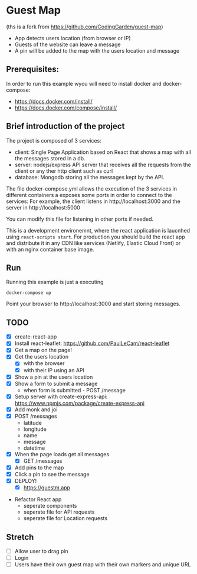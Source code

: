 # Guest Map
(ths is a fork from https://github.com/CodingGarden/guest-map)

* App detects users location (from browser or IP)
* Guests of the website can leave a message
* A pin will be added to the map with the users location and message

## Prerequisites:

In order to run this example wyou will need to install docker and docker-compose:
- https://docs.docker.com/install/ 
- https://docs.docker.com/compose/install/

## Brief introduction of the project

The project is composed of 3 services:
 - client: Single Page Application based on React that shows a map with all the messages stored in a db.
 - server: nodejs/express API server that receives all the requests from the client or any ther http client such as curl
 - database: Mongodb storing all the messages kept by the API.
 
The file docker-compose.yml allows the execution of the 3 services in different containers a exposes some ports in order to connect to the services: For example, the client listens in http://localhost:3000 and the server in http://localhost:5000

You can modify this file for listening in other ports if needed.

This is a development environemnt, where the react application is laucnhed using `react-scripts start`. For production you should build the react app and distribute it in any CDN like services (Netlify, Elastic Cloud Front) or with an nginx container base image.

## Run

Running this example is just a executing

```
docker-compose up
```

Point your browser to http://localhost:3000 and start storing messages.

## TODO

* [x] create-react-app
* [x] Install react-leaflet: https://github.com/PaulLeCam/react-leaflet
* [x] Get a map on the page!
* [x] Get the users location
  * [x] with the browser
  * [x] with their IP using an API
* [x] Show a pin at the users location
* [x] Show a form to submit a message
  * when form is submitted - POST /message
* [x] Setup server with create-express-api: https://www.npmjs.com/package/create-express-api
* [x] Add monk and joi
* [x] POST /messages
  * latitude
  * longitude
  * name
  * message
  * datetime
* [x] When the page loads get all messages
  * [x] GET /messages
* [x] Add pins to the map
* [x] Click a pin to see the message
* [x] DEPLOY!
  * [x] https://guestm.app
* Refactor React app
  * seperate components
  * seperate file for API requests
  * seperate file for Location requests

## Stretch
* [ ] Allow user to drag pin
* [ ] Login
* [ ] Users have their own guest map with their own markers and unique URL
